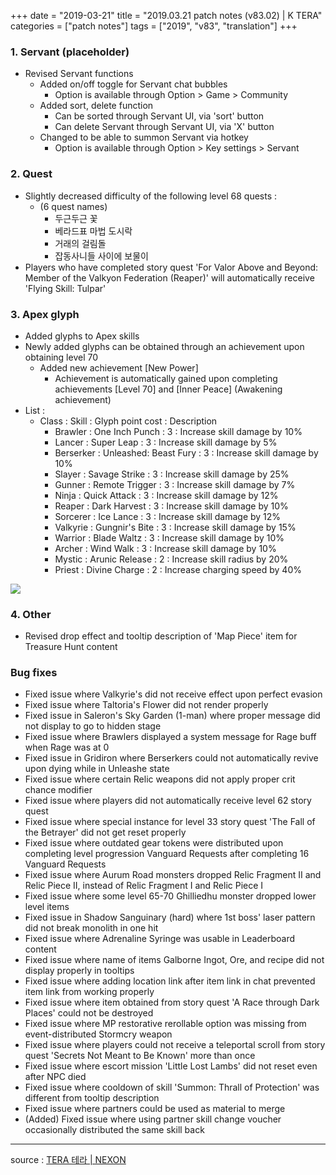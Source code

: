 +++
date = "2019-03-21"
title = "2019.03.21 patch notes (v83.02) | K TERA"
categories = ["patch notes"]
tags = ["2019", "v83", "translation"]
+++

### 1. Servant (placeholder)
- Revised Servant functions
  - Added on/off toggle for Servant chat bubbles
    - Option is available through Option > Game > Community
  - Added sort, delete function
    - Can be sorted through Servant UI, via 'sort' button
    - Can delete Servant through Servant UI, via 'X' button
  - Changed to be able to summon Servant via hotkey
    - Option is available through Option > Key settings > Servant

### 2. Quest
- Slightly decreased difficulty of the following level 68 quests :
  - (6 quest names)
    - 두근두근 꽃
    - 베라드표 마법 도시락
    - 거래의 걸림돌
    - 잡동사니들 사이에 보물이
- Players who have completed story quest 'For Valor Above and Beyond: Member of the Valkyon Federation (Reaper)' will automatically receive 'Flying Skill: Tulpar'

### 3. Apex glyph
- Added glyphs to Apex skills
- Newly added glyphs can be obtained through an achievement upon obtaining level 70
  - Added new achievement [New Power]
    - Achievement is automatically gained upon completing achievements [Level 70] and [Inner Peace] (Awakening achievement)
- List :
  - Class : Skill : Glyph point cost : Description
    - Brawler : One Inch Punch : 3 : Increase skill damage by 10%
    - Lancer : Super Leap : 3 : Increase skill damage by 5%
    - Berserker : Unleashed: Beast Fury : 3 : Increase skill damage by 10%
    - Slayer : Savage Strike : 3 : Increase skill damage by 25%
    - Gunner : Remote Trigger : 3 : Increase skill damage by 7%
    - Ninja : Quick Attack : 3 : Increase skill damage by 12%
    - Reaper : Dark Harvest : 3 : Increase skill damage by 10%
    - Sorcerer : Ice Lance : 3 : Increase skill damage by 12%
    - Valkyrie : Gungnir's Bite : 3 : Increase skill damage by 15%
    - Warrior : Blade Waltz : 3 : Increase skill damage by 10%
    - Archer : Wind Walk : 3 : Increase skill damage by 10%
    - Mystic : Arunic Release : 2 : Increase skill radius by 20%
    - Priest : Divine Charge : 2 : Increase charging speed by 40%

![](https://seraphinush-gaming.github.io/mysterium/images/patch-notes/v83-02_1.png)

### 4. Other
- Revised drop effect and tooltip description of 'Map Piece' item for Treasure Hunt content

### Bug fixes
- Fixed issue where Valkyrie's did not receive effect upon perfect evasion
- Fixed issue where Taltoria's Flower did not render properly
- Fixed issue in Saleron's Sky Garden (1-man) where proper message did not display to go to hidden stage
- Fixed issue where Brawlers displayed a system message for Rage buff when Rage was at 0
- Fixed issue in Gridiron where Berserkers could not automatically revive upon dying while in Unleashe state
- Fixed issue where certain Relic weapons did not apply proper crit chance modifier
- Fixed issue where players did not automatically receive level 62 story quest
- Fixed issue where special instance for level 33 story quest 'The Fall of the Betrayer' did not get reset properly
- Fixed issue where outdated gear tokens were distributed upon completing level progression Vanguard Requests after completing 16 Vanguard Requests
- Fixed issue where Aurum Road monsters dropped Relic Fragment II and Relic Piece II, instead of Relic Fragment I and Relic Piece I
- Fixed issue where some level 65-70 Ghilliedhu monster dropped lower level items
- Fixed issue in Shadow Sanguinary (hard) where 1st boss' laser pattern did not break monolith in one hit
- Fixed issue where Adrenaline Syringe was usable in Leaderboard content
- Fixed issue where name of items Galborne Ingot, Ore, and recipe did not display properly in tooltips
- Fixed issue where adding location link after item link in chat prevented item link from working properly
- Fixed issue where item obtained from story quest 'A Race through Dark Places' could not be destroyed
- Fixed issue where MP restorative rerollable option was missing from event-distributed Stormcry weapon
- Fixed issue where players could not receive a teleportal scroll from story quest 'Secrets Not Meant to Be Known' more than once
- Fixed issue where escort mission 'Little Lost Lambs' did not reset even after NPC died
- Fixed issue where cooldown of skill 'Summon: Thrall of Protection' was different from tooltip description
- Fixed issue where partners could be used as material to merge
- (Added) Fixed issue where using partner skill change voucher occasionally distributed the same skill back

----

source : [TERA 테라 | NEXON](http://tera.nexon.com/news/update/view.aspx?n4articlesn=384)

